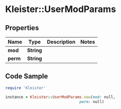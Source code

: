 # Kleister::UserModParams

## Properties

Name | Type | Description | Notes
------------ | ------------- | ------------- | -------------
**mod** | **String** |  | 
**perm** | **String** |  | 

## Code Sample

```ruby
require 'Kleister'

instance = Kleister::UserModParams.new(mod: null,
                                 perm: null)
```



